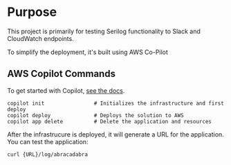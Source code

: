 # Purpose

This project is primarily for testing Serilog functionality to Slack and CloudWatch endpoints.

To simplify the deployment, it's built using AWS Co-Pilot

## AWS Copilot Commands

To get started with Copilot, [see the docs](https://aws.github.io/copilot-cli/docs/getting-started/install/).

```
copilot init                # Initializes the infrastructure and first deploy
copilot deploy              # Deploys the solution to AWS
copilot app delete          # Delete the application and resources
```

After the infrastrucure is deployed, it will generate a URL for the application. You can test the application:

```
curl {URL}/log/abracadabra
```

